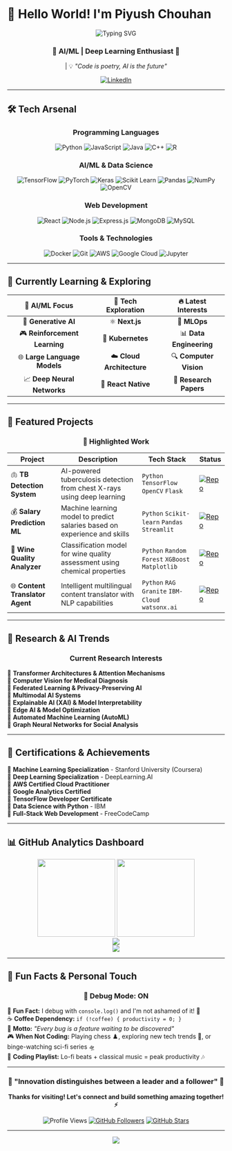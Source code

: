 # 👋 Hello World! I'm **Piyush Chouhan**

<div align="center">

![Typing SVG](https://readme-typing-svg.herokuapp.com/?font=Fira+Code&size=30&duration=3000&pause=1000&color=00D9FF&center=true&vCenter=true&width=600&lines=AI%2FML+%7C+Deep+Learning+Enthusiast;Full-Stack+Developer;Innovation+Through+Code;Building+Tomorrow's+Solutions)

</div>

<div align="center">
  
### 🚀 **AI/ML | Deep Learning Enthusiast** 🚀
| 💡 *"Code is poetry, AI is the future"*

[![LinkedIn](https://img.shields.io/badge/LinkedIn-0077B5?style=for-the-badge&logo=linkedin&logoColor=white)](https://www.linkedin.com/in/iampiyushchouhan)

</div>

---

## 🛠️ **Tech Arsenal**

<div align="center">

### **Programming Languages**
![Python](https://img.shields.io/badge/Python-14354C?style=for-the-badge&logo=python&logoColor=white)
![JavaScript](https://img.shields.io/badge/JavaScript-F7DF1E?style=for-the-badge&logo=javascript&logoColor=black)
![Java](https://img.shields.io/badge/Java-ED8B00?style=for-the-badge&logo=openjdk&logoColor=white)
![C++](https://img.shields.io/badge/C++-00599C?style=for-the-badge&logo=cplusplus&logoColor=white)
![R](https://img.shields.io/badge/R-276DC3?style=for-the-badge&logo=r&logoColor=white)

### **AI/ML & Data Science**
![TensorFlow](https://img.shields.io/badge/TensorFlow-FF6F00?style=for-the-badge&logo=tensorflow&logoColor=white)
![PyTorch](https://img.shields.io/badge/PyTorch-EE4C2C?style=for-the-badge&logo=pytorch&logoColor=white)
![Keras](https://img.shields.io/badge/Keras-D00000?style=for-the-badge&logo=keras&logoColor=white)
![Scikit Learn](https://img.shields.io/badge/scikit--learn-F7931E?style=for-the-badge&logo=scikit-learn&logoColor=white)
![Pandas](https://img.shields.io/badge/pandas-150458?style=for-the-badge&logo=pandas&logoColor=white)
![NumPy](https://img.shields.io/badge/numpy-013243?style=for-the-badge&logo=numpy&logoColor=white)
![OpenCV](https://img.shields.io/badge/opencv-5C3EE8?style=for-the-badge&logo=opencv&logoColor=white)

### **Web Development**
![React](https://img.shields.io/badge/React-20232A?style=for-the-badge&logo=react&logoColor=61DAFB)
![Node.js](https://img.shields.io/badge/Node.js-43853D?style=for-the-badge&logo=node.js&logoColor=white)
![Express.js](https://img.shields.io/badge/Express.js-404D59?style=for-the-badge&logo=express)
![MongoDB](https://img.shields.io/badge/MongoDB-4EA94B?style=for-the-badge&logo=mongodb&logoColor=white)
![MySQL](https://img.shields.io/badge/MySQL-00000F?style=for-the-badge&logo=mysql&logoColor=white)

### **Tools & Technologies**
![Docker](https://img.shields.io/badge/Docker-2496ED?style=for-the-badge&logo=docker&logoColor=white)
![Git](https://img.shields.io/badge/git-F05032?style=for-the-badge&logo=git&logoColor=white)
![AWS](https://img.shields.io/badge/AWS-232F3E?style=for-the-badge&logo=amazon-aws&logoColor=white)
![Google Cloud](https://img.shields.io/badge/Google_Cloud-4285F4?style=for-the-badge&logo=google-cloud&logoColor=white)
![Jupyter](https://img.shields.io/badge/Jupyter-F37626?style=for-the-badge&logo=jupyter&logoColor=white)

</div>

---

## 🎯 **Currently Learning & Exploring**

<div align="center">

| 🧠 **AI/ML Focus** | 🚀 **Tech Exploration** | 🔥 **Latest Interests** |
|:---:|:---:|:---:|
| 🤖 **Generative AI** | ⚛️ **Next.js** | 🦾 **MLOps** |
| 🎮 **Reinforcement Learning** | 🐳 **Kubernetes** | 📊 **Data Engineering** |
| 🌐 **Large Language Models** | ☁️ **Cloud Architecture** | 🔍 **Computer Vision** |
| 📈 **Deep Neural Networks** | 📱 **React Native** | 🧪 **Research Papers** |

</div>

---

## 💼 **Featured Projects**

<div align="center">

### 🌟 **Highlighted Work**

</div>

| Project | Description | Tech Stack | Status |
|---------|-------------|------------|--------|
| 🫁 **TB Detection System** | AI-powered tuberculosis detection from chest X-rays using deep learning | `Python` `TensorFlow` `OpenCV` `Flask` | [![Repo](https://img.shields.io/badge/GitHub-100000?style=flat&logo=github&logoColor=white)](https://github.com/iampiyushchouhan/tb-detection) |
| 💰 **Salary Prediction ML** | Machine learning model to predict salaries based on experience and skills | `Python` `Scikit-learn` `Pandas` `Streamlit` | [![Repo](https://img.shields.io/badge/GitHub-100000?style=flat&logo=github&logoColor=white)](https://github.com/iampiyushchouhan/salary-prediction) |
| 🍷 **Wine Quality Analyzer** | Classification model for wine quality assessment using chemical properties | `Python` `Random Forest` `XGBoost` `Matplotlib` | [![Repo](https://img.shields.io/badge/GitHub-100000?style=flat&logo=github&logoColor=white)](https://github.com/iampiyushchouhan/wine-quality-prediction-2) |
| 🌐 **Content Translator Agent** | Intelligent multilingual content translator with NLP capabilities | `Python` `RAG` `Granite` `IBM-Cloud` ` watsonx.ai`| [![Repo](https://img.shields.io/badge/GitHub-100000?style=flat&logo=github&logoColor=white)](https://github.com/iampiyushchouhan/Content-Translator-Agent-_IBM-Cloud) |


---

## 🔬 **Research & AI Trends**

<div align="center">

### **Current Research Interests**

</div>

🔬 **Transformer Architectures & Attention Mechanisms**  
🔬 **Computer Vision for Medical Diagnosis**  
🔬 **Federated Learning & Privacy-Preserving AI**  
🔬 **Multimodal AI Systems**  
🔬 **Explainable AI (XAI) & Model Interpretability**  
🔬 **Edge AI & Model Optimization**  
🔬 **Automated Machine Learning (AutoML)**  
🔬 **Graph Neural Networks for Social Analysis**  

---

## 📜 **Certifications & Achievements**

📜 **Machine Learning Specialization** - Stanford University (Coursera)  
📜 **Deep Learning Specialization** - DeepLearning.AI  
📜 **AWS Certified Cloud Practitioner**  
📜 **Google Analytics Certified**  
📜 **TensorFlow Developer Certificate**  
📜 **Data Science with Python** - IBM  
📜 **Full-Stack Web Development** - FreeCodeCamp  

---

## 📊 **GitHub Analytics Dashboard**

<div align="center">

<img height="180em" src="https://github-readme-stats.vercel.app/api?username=iampiyushchouhan&show_icons=true&hide_border=true&count_private=true&include_all_commits=true&theme=tokyonight&bg_color=0D1117&title_color=00D9FF&text_color=FFFFFF&icon_color=00D9FF" />
<img height="180em" src="https://github-readme-stats.vercel.app/api/top-langs/?username=iampiyushchouhan&layout=compact&hide_border=true&theme=tokyonight&bg_color=0D1117&title_color=00D9FF&text_color=FFFFFF" />

</div>

<div align="center">

<img src="https://github-readme-streak-stats.herokuapp.com/?user=iampiyushchouhan&theme=tokyonight&hide_border=true&background=0D1117&stroke=00D9FF&ring=00D9FF&fire=00D9FF&currStreakNum=FFFFFF&sideNums=FFFFFF&currStreakLabel=00D9FF&sideLabels=FFFFFF&dates=FFFFFF" />

</div>

<div align="center">

<img src="https://github-readme-activity-graph.vercel.app/graph?username=iampiyushchouhan&bg_color=0D1117&color=00D9FF&line=00D9FF&point=FFFFFF&area=true&hide_border=true" />

</div>

---

## 🎉 **Fun Facts & Personal Touch**

<div align="center">

### 🐛 **Debug Mode: ON**

</div>

🎯 **Fun Fact:** I debug with `console.log()` and I'm not ashamed of it! 🐛  
☕ **Coffee Dependency:** `if (!coffee) { productivity = 0; }`  
🌟 **Motto:** *"Every bug is a feature waiting to be discovered"*  
🎮 **When Not Coding:** Playing chess ♟️, exploring new tech trends 📱, or binge-watching sci-fi series 🛸  
🎵 **Coding Playlist:** Lo-fi beats + classical music = peak productivity 🎶  

---

<div align="center">

### 🚀 **"Innovation distinguishes between a leader and a follower"** 🚀

**Thanks for visiting! Let's connect and build something amazing together! ⚡**

![Profile Views](https://komarev.com/ghpvc/?username=iampiyushchouhan&color=00D9FF&style=flat-square&label=Profile+Views)
[![GitHub Followers](https://img.shields.io/github/followers/iampiyushchouhan?style=social)](https://github.com/iampiyushchouhan)
[![GitHub Stars](https://img.shields.io/github/stars/iampiyushchouhan?style=social)](https://github.com/iampiyushchouhan)

</div>

---

<div align="center">
  <img src="https://capsule-render.vercel.app/api?type=waving&color=gradient&height=100&section=footer"/>
</div>